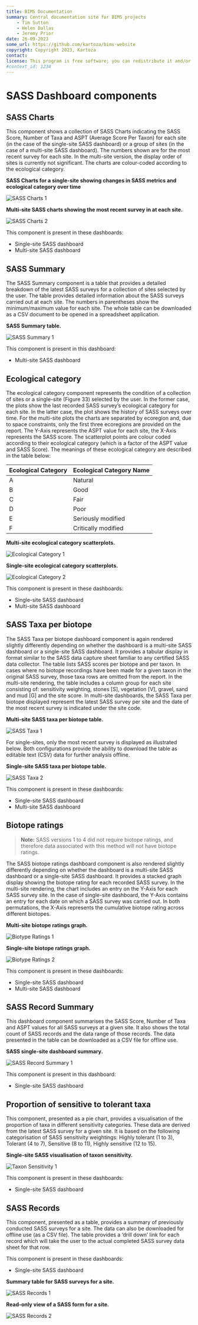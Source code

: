 ```yaml
---
title: BIMS Documentation
summary: Central documentation site for BIMS projects
    - Tim Sutton
    - Helen Dallas
    - Jeremy Prior
date: 26-09-2023
some_url: https://github.com/kartoza/bims-website
copyright: Copyright 2023, Kartoza
contact: 
license: This program is free software; you can redistribute it and/or modify it under the terms of the GNU Affero General Public License as published by the Free Software Foundation; either version 3 of the License, or (at your option) any later version.
#context_id: 1234
---
```


# SASS Dashboard components

## SASS Charts

This component shows a collection of SASS Charts indicating the SASS Score, Number of Taxa and ASPT (Average Score Per Taxon) for each site (in the case of the single-site SASS dashboard) or a group of sites (in the case of a multi-site SASS dashboard). The numbers shown are for the most recent survey for each site. In the multi-site version, the display order of sites is currently not significant. The charts are colour-coded according to the ecological category.

**SASS Charts for a single-site showing changes in SASS metrics and ecological category over time**

![SASS Charts 1](img/sass-charts-1.png)

**Multi-site SASS charts showing the most recent survey in at each site.**

![SASS Charts 2](img/sass-charts-2.png)

This component is present in these dashboards:

* Single-site SASS dashboard
* Multi-site SASS dashboard

## SASS Summary

The SASS Summary component is a table that provides a detailed breakdown of the latest SASS surveys for a collection of sites selected by the user. The table provides detailed information about the SASS surveys carried out at each site. The numbers in parentheses show the minimum/maximum value for each site. The whole table can be downloaded as a CSV document to be opened in a spreadsheet application.

**SASS Summary table.**

![SASS Summary 1](img/sass-summary-1.png)

This component is present in this dashboard:

* Multi-site SASS dashboard

## Ecological category

The ecological category component represents the condition of a collection of sites or a single-site (Figure 33) selected by the user. In the former case, the plots show the last recorded SASS survey’s ecological category for each site. In the latter case, the plot shows the history of SASS surveys over time. For the multi-site plots the charts are separated by ecoregion and, due to space constraints, only the first three ecoregions are provided on the report. The Y-Axis represents the ASPT value for each site, the X-Axis represents the SASS score. The scatterplot points are colour coded according to their ecological category (which is a factor of the ASPT value and SASS Score). The meanings of these ecological category are described in the table below:

| Ecological Category | Ecological Category Name |
| -- | -- |
| A | Natural |
| B | Good |
| C | Fair |
| D | Poor |
| E | Seriously modified |
| F | Critically modified |

**Multi-site ecological category scatterplots.**

![Ecological Category 1](img/ecological-category-1.png)

**Single-site ecological category scatterplots.**

![Ecological Category 2](img/ecological-category-2.png)

This component is present in these dashboards:

* Single-site SASS dashboard
* Multi-site SASS dashboard

## SASS Taxa per biotope

The SASS Taxa per biotope dashboard component is again rendered slightly differently depending on whether the dashboard is a multi-site SASS dashboard or a single-site SASS dashboard. It provides a tabular display in format similar to the SASS data capture sheet familiar to any certified SASS data collector. The table lists SASS scores per biotope and per taxon. In cases where no biotope recordings have been made for a given taxon in the original SASS survey, those taxa rows are omitted from the report. In the multi-site rendering, the table includes a column group for each site consisting of: sensitivity weighting, stones [S], vegetation [V], gravel, sand and mud [G] and the site score. In multi-site dashboards, the SASS Taxa per biotope displayed represent the latest SASS survey per site and the date of the most recent survey is indicated under the site code.

**Multi-site SASS taxa per biotope table.**

![SASS Taxa 1](img/sass-taxa-1.png)

For single-sites, only the most recent survey is displayed as illustrated below. Both configurations provide the ability to download the table as editable text (CSV) data for further analysis offline.

**Single-site SASS taxa per biotope table.**

![SASS Taxa 2](img/sass-taxa-1.png)

This component is present in these dashboards:

* Single-site SASS dashboard
* Multi-site SASS dashboard

## Biotope ratings

> **Note:** SASS versions 1 to 4 did not require biotope ratings, and therefore data associated with this method will not have biotope ratings.

The SASS biotope ratings dashboard component is also rendered slightly differently depending on whether the dashboard is a multi-site SASS dashboard or a single-site SASS dashboard. It provides a stacked graph display showing the biotope rating for each recorded SASS survey. In the multi-site rendering, the chart includes an entry on the Y-Axis for each SASS survey site. In the case of single-site dashboard, the Y-Axis contains an entry for each date on which a SASS survey was carried out. In both permutations, the X-Axis represents the cumulative biotope rating across different biotopes.

**Multi-site biotope ratings graph.**

![Biotype Ratings 1](img/biotype-ratings-1.png)

**Single-site biotope ratings graph.**

![Biotype Ratings 2](img/biotype-ratings-2.png)

This component is present in these dashboards:

* Single-site SASS dashboard
* Multi-site SASS dashboard

## SASS Record Summary

This dashboard component summarises the SASS Score, Number of Taxa and ASPT values for all SASS surveys at a given site. It also shows the total count of SASS records and the data range of those records. The data presented in the table can be downloaded as a CSV file for offline use.

**SASS single-site dashboard summary.**

![SASS Record Summary 1](img/sass-record-summary-1.png)

This component is present in this dashboard:

* Single-site SASS dashboard

## Proportion of sensitive to tolerant taxa

This component, presented as a pie chart, provides a visualisation of the proportion of taxa in different sensitivity categories. These data are derived from the latest SASS survey for a given site.  It is based on the following categorisation of SASS sensitivity weightings: Highly tolerant (1 to 3), Tolerant (4 to 7), Sensitive (8 to 11), Highly sensitive (12 to 15).

**Single-site SASS visualisation of taxon sensitivity.**

![Taxon Sensitivity 1](img/taxon-sensitivity-1.png)

This component is present in these dashboards:

* Single-site SASS dashboard

## SASS Records

This component, presented as a table, provides a summary of previously conducted SASS surveys for a site. The data can also be downloaded for offline use (as a CSV file). The table provides a ‘drill down’ link for each record which will take the user to the actual completed SASS survey data sheet for that row.

This component is present in these dashboards:

* Single-site SASS dashboard

**Summary table for SASS surveys for a site.**

![SASS Records 1](img/sass-records-1.png)

**Read-only view of a SASS form for a site.**

![SASS Records 2](img/sass-records-2.png)
